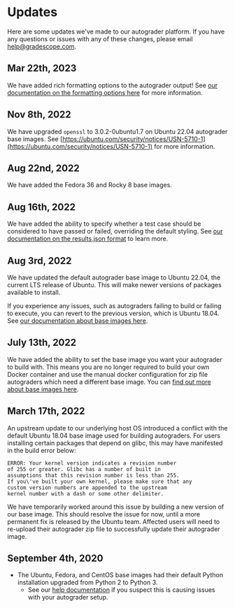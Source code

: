 # Updates

Here are some updates we've made to our autograder platform. If you have any questions or issues with any of these changes, please email [help@gradescope.com](mailto:help@gradescope.com).

## Mar 22th, 2023

We have added rich formatting options to the autograder output!
See [our documentation on the formatting options here](../specs#output-string-formatting) for more information.

## Nov 8th, 2022

We have upgraded `openssl` to 3.0.2-0ubuntu1.7 on Ubuntu 22.04 autograder base images.
See [https://ubuntu.com/security/notices/USN-5710-1](https://ubuntu.com/security/notices/USN-5710-1) for more information.

## Aug 22nd, 2022

We have added the Fedora 36 and Rocky 8 base images.

## Aug 16th, 2022

We have added the ability to specify whether a test case should be considered to have passed or failed, overriding the default styling. See [our documentation on the results.json format](../specs#test-case-status) to learn more.

## Aug 3rd, 2022

We have updated the default autograder base image to Ubuntu 22.04, the current LTS release of Ubuntu. This will make newer versions of packages available to install.

If you experience any issues, such as autograders failing to build or failing to execute, you can revert to the previous version, which is Ubuntu 18.04. See [our documentation about base images here](../base_images).

## July 13th, 2022

We have added the ability to set the base image you want your autograder to build with. This means you are no longer required to build your own Docker container and use the manual docker configuration for zip file autograders which need a different base image. You can [find out more about base images here](../base_images).

## March 17th, 2022

An upstream update to our underlying host OS introduced a conflict with the default Ubuntu 18.04 base image used for building autograders. For users installing certain packages that depend on glibc, this may have manifested in the build error below:

```
ERROR: Your kernel version indicates a revision number
of 255 or greater. Glibc has a number of built in
assumptions that this revision number is less than 255.
If you\'ve built your own kernel, please make sure that any
custom version numbers are appended to the upstream
kernel number with a dash or some other delimiter.
```

We have temporarily worked around this issue by building a new version of our base image. This should resolve the issue for now, until a more permanent fix is released by the Ubuntu team. Affected users will need to re-upload their autograder zip file to successfully update their autograder image.

## September 4th, 2020

- The Ubuntu, Fedora, and CentOS base images had their default Python installation upgraded from Python 2 to Python 3.
	- See our [help documentation](../python3_issues) if you suspect this is causing issues with your autograder setup.
